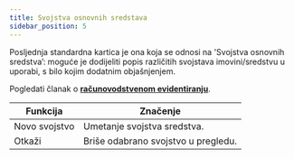 ```yaml
---
title: Svojstva osnovnih sredstava 
sidebar_position: 5
---
```


Posljednja standardna kartica je ona koja se odnosi na 'Svojstva osnovnih sredstva’: moguće je dodijeliti popis različitih svojstava imovini/sredstvu u uporabi, s bilo kojim dodatnim objašnjenjem. 

Pogledati članak o **[računovodstvenom evidentiranju](/docs/finance-area/ledger-records/records/ledger-record)**.


| Funkcija | Značenje |
| --- | --- |
| Novo svojstvo | Umetanje svojstva sredstva. |
| Otkaži | Briše odabrano svojstvo u pregledu. |






